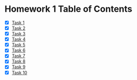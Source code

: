 # Homework 1 Table of Contents

- [x] [Task 1](https://github.com/bolanderc/math5610/blob/master/mach_prec.py)
- [x] [Task 2](https://github.com/bolanderc/math5610)
- [x] [Task 3](https://bolanderc.github.io/)
- [x] [Task 4](https://github.com/bolanderc/math5610/blob/master/Software%20Manual/_SWMToC.md)
- [x] [Task 5](https://bolanderc.github.io/)
- [x] [Task 6](https://bolanderc.github.io/)
- [x] [Task 7](https://bolanderc.github.io/)
- [x] [Task 8](https://bolanderc.github.io/)
- [x] [Task 9](https://bolanderc.github.io/)
- [x] [Task 10](https://bolanderc.github.io/)
